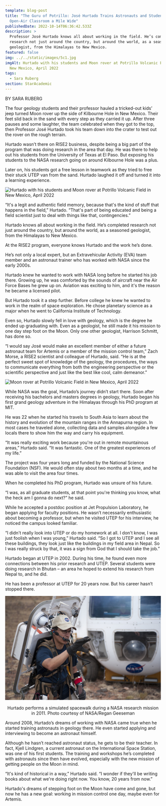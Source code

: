 ```yaml
---
template: blog-post
title: "The Guru of Potrillo: José Hurtado Trains Astronauts and Students in an
  Open-Air Classroom a Mile Wide"
publishedDate: 2022-10-14T06:36:42.533Z
description: >
  Professor José Hurtado knows all about working in the field. He’s completed
  research not just around the country, but around the world, as a seasoned
  geologist, from the Himalayas to New Mexico.
featured: false
img: ../../static/images/5c1.jpg
imgAlt: Hurtado with his students and Moon rover at Potrillo Volcanic Field in
  New Mexico, April 2022
tags:
  - Sara Ruberg
section: StarAcademic
---
```

B﻿Y SARA RUBERG

The four geology students and their professor hauled a tricked-out kids’ jeep turned Moon rover up the side of Kilbourne Hole in New Mexico. Their feet slid back in the sand with every step as they carried it up. After three pauses and some laughter, the team celebrated when they got to the top, then Professor José Hurtado took his team down into the crater to test out the rover on the rough terrain.

Hurtado wasn’t there on RISE2 business, despite being a big part of the program that was doing research in the area that day. He was there to help out his students from the University of Texas at El Paso. But exposing his students to the NASA research going on around Kilbourne Hole was a plus.

Later on, his students got a free lesson in teamwork as they tried to free their stuck UTEP van from the sand. Hurtado laughed it off and turned it into a learning experience.

![Hurtado with his students and Moon rover at Potrillo Volcanic Field in New Mexico, April 2022](../../static/images/5c2.jpg)

“It's a legit and authentic field memory, because that's the kind of stuff that happens in the field,” Hurtado. “That's part of being educated and being a field scientist just to deal with things like that, contingencies.”

Hurtado knows all about working in the field. He’s completed research not just around the country, but around the world, as a seasoned geologist, from the Himalayas to New Mexico.

At the RISE2 program, everyone knows Hurtado and the work he’s done. 

He’s not only a local expert, but an Extravehicular Activity (EVA) team member and an astronaut trainer who has worked with NASA since the early 2000s. 

Hurtado knew he wanted to work with NASA long before he started his job there. Growing up, he was comforted by the sounds of aircraft near the Air Force Bases he grew up on. Aviation was exciting to him, and it's the reason he became a licensed pilot.

But Hurtado took it a step further. Before college he knew he wanted to work in the realm of space exploration. He chose planetary science as a major when he went to California Institute of Technology.

Even so, Hurtado slowly fell in love with geology, which is the degree he ended up graduating with. Even as a geologist, he still made it his mission to one day step foot on the Moon. Only one other geologist, Harrison Schmitt, has done so.

“I would say José would make an excellent member of either a future astronaut team for Artemis or a member of the mission control team,” Zach Morse, a RISE2 scientist and colleague of Hurtado, said. “He is at the perfect sweet spot of knowledge of the geology, the procedures, the ways to communicate everything from both the engineering perspective or the scientific perspective and just like the best like cool, calm demeanor.”

![Moon rover at Potrillo Volcanic Field in New Mexico, April 2022](../../static/images/5c3.jpg)

While NASA was the goal, Hurtado’s journey didn’t start there. Soon after receiving his bachelors and masters degrees in geology, Hurtado began his first grand geology adventure in the Himalayas through his PhD program at MIT.

He was 22 when he started his travels to South Asia to learn about the history and evolution of the mountain ranges in the Annapurna region. In most cases he traveled alone, collecting data and samples alongside a few locals there to show him the way and carry his equipment.

“It was really exciting work because you're out in remote mountainous areas,” Hurtado said. “It was fantastic. One of the greatest experiences of my life.”

The project was four years long and funded by the National Science Foundation (NSF). He would often stay about two months at a time, and he was able to visit the area four times.

When he completed his PhD program, Hurtado was unsure of his future.

“I was, as all graduate students, at that point you're thinking you know, what the heck am I gonna do next?” he said.

While he accepted a postdoc position at Jet Propulsion Laboratory, he began applying for faculty positions. He wasn’t necessarily enthusiastic about becoming a professor, but when he visited UTEP for his interview, he noticed the campus looked familiar. 

“I didn't really look into UTEP or do my homework at all. I don't know, I was just foolish when I was young,” Hurtado said. “So I got to UTEP and I see all these buildings, they look just like the buildings in my field area in Nepal. So I was really struck by that, it was a sign from God that I should take the job.”

Hurtado began at UTEP in 2002. During his time, he found even more connections between his prior research and UTEP. Several students were doing research in Bhutan – an area he hoped to extend his research from Nepal to, and he did. 

He has been a professor at UTEP for 20 years now. But his career hasn’t stopped there.

![](../../static/images/5c4.jpg)

<figcaption class="rr-caption" align="center">Hurtado performs a simulated spacewalk during a NASA research mission in 2011. Photo courtesy of NASA/Regan Geeseman</figcaption>

Around 2008, Hurtado’s dreams of working with NASA came true when he started training astronauts in geology there. He even started applying and interviewing to become an astronaut himself.

Although he hasn’t reached astronaut status, he gets to be their teacher. In fact, Kjell Lindgren, a current astronaut on the International Space Station, was one of his first students. The training and workshops he’s completed with astronauts since then have evolved, especially with the new mission of getting people on the Moon in mind.

“It's kind of historical in a way,” Hurtado said. “I wonder if they'll be writing books about what we're doing right now. You know, 20 years from now.”

Hurtado's dreams of stepping foot on the Moon have come and gone, but now he has a new goal: working in mission control one day, maybe even for Artemis.